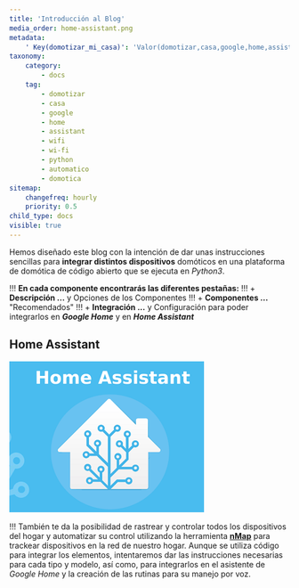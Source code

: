 ```yaml
---
title: 'Introducción al Blog'
media_order: home-assistant.png
metadata:
    ' Key(domotizar_mi_casa)': 'Valor(domotizar,casa,google,home,assistant,wifi,wi-fi,python,automatico,domotica)'
taxonomy:
    category:
        - docs
    tag:
        - domotizar
        - casa
        - google
        - home
        - assistant
        - wifi
        - wi-fi
        - python
        - automatico
        - domotica
sitemap:
    changefreq: hourly
    priority: 0.5
child_type: docs
visible: true
---
```


Hemos diseñado este blog con la intención de dar unas instrucciones sencillas
para **integrar distintos dispositivos** domóticos en una plataforma de domótica
de código abierto que se ejecuta en _Python3_.

!!! **En cada componente encontrarás las diferentes pestañas:**
!!! + **Descripción ...** y Opciones de los Componentes
!!! + **Componentes ...** "Recomendados"
!!! + **Integración ...** y Configuración para poder integrarlos en _**Google Home**_ y en _**Home Assistant**_

## Home Assistant ##

![Home Assistant](home-assistant.png)

!!! También te da la posibilidad de rastrear y controlar todos los dispositivos del hogar y automatizar su control utilizando la herramienta [**nMap**](https://domotizarmicasa.com/home-assistant/nmap-para-windows-tracker-id) para trackear dispositivos en la red de nuestro hogar.
Aunque se utiliza código para integrar los elementos, intentaremos dar las instrucciones necesarias para cada tipo y modelo, así como, para integrarlos en el asistente de _Google Home_ y la creación de las rutinas para su manejo por voz. 